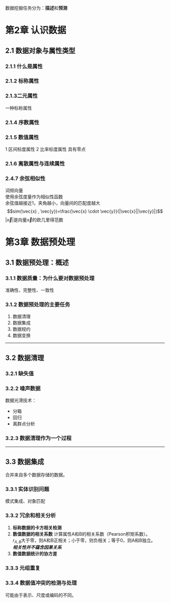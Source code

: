 数据挖掘任务分为：**描述**和**预测**  

# 第2章 认识数据
## 2.1 数据对象与属性类型
### 2.1.1 什么是属性
### 2.1.2 标称属性
### 2.1.3二元属性
一种标称属性
### 2.1.4 序数属性
### 2.1.5 数值属性
1 区间标度属性
2 比率标度属性
具有零点
### 2.1.6 离散属性与连续属性

### 2.4.7 余弦相似性
词频向量  
使用余弦度量作为相似性函数  
余弦值越接近1，夹角越小，向量间的匹配度越大  
$$sim(\vec{x} , \vec{y})=\frac{\vec{x} \cdot \vec{y}}{|\vec{x}||\vec{y}|}$$
$|\vec{x}|$是向量$\vec{x}$的欧几里得范数  

# 第3章 数据预处理
## 3.1 数据预处理：概述
### 3.1.1 数据质量：为什么要对数据预处理
准确性、完整性、一致性
### 3.1.2 数据预处理的主要任务
1. 数据清理
2. 数据集成
3. 数据规约
4. 数据变换
***
## 3.2 数据清理
### 3.2.1 缺失值
### 3.2.2 噪声数据
数据光滑技术：
* 分箱
* 回归
* 离群点分析
### 3.2.3 数据清理作为一个过程
***
## 3.3 数据集成
合并来自多个数据存储的数据。  
### 3.3.1 实体识别问题
模式集成、对象匹配
### 3.3.2 冗余和相关分析
1. **标称数据的卡方相关检测**
2. **数值数据的相关系数**
计算属性A和B的相关系数（Pearson积矩系数）。  
$r_{A,B}$大于零，则A和B正相关；小于零，则负相关；等于0，则A和B独立。  
***相关性并不蕴含因果关系***  
3. **数值数据统计的协方差**
### 3.3.3 元组重复
### 3.3.4 数据值冲突的检测与处理
可能由于表示、尺度或编码的不同。  



